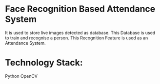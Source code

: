 # Face Recognition Based Attendance System
It is used to store live images detected as database.
This Database is used to train and recognise a person.
This Recognition Feature is used as an Attendance System.

# Technology Stack:
Python
OpenCV
